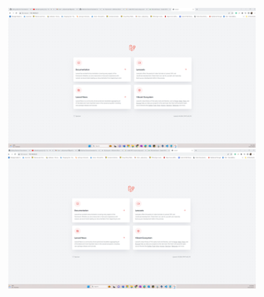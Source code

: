 ![Laravel Accesibilty using bash script on master ](image-3.png)
![Laravel accesibility using Ansible playbook](image-2.png)
